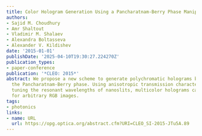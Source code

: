 ```yaml
---
title: Color Hologram Generation Using a Pancharatnam-Berry Phase Manipulating Metasurface
authors:
- Sajid M. Choudhury
- Amr Shaltout
- Vladimir M. Shalaev
- Alexandra Boltasseva
- Alexander V. Kildishev
date: '2015-01-01'
publishDate: '2025-04-10T19:30:27.224270Z'
publication_types:
- paper-conference
publication: '*CLEO: 2015*'
abstract: We propose a new scheme to generate polychromatic holograms by manipulating
  the Pancharatnam-Berry phase. Using anisotropic transmission characteristics and
  tuning the resonant wavelengths of nanoslits, multicolor holograms can be produced
  for arbitrary RGB images.
tags:
- photonics
links:
- name: URL
  url: https://opg.optica.org/abstract.cfm?URI=CLEO_SI-2015-JTu5A.89
---
```

